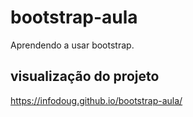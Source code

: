 # bootstrap-aula
Aprendendo a usar bootstrap.

## visualização do projeto
https://infodoug.github.io/bootstrap-aula/
